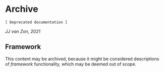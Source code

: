 Archive
=======
 
`[ Deprecated documentation ]`

*JJ van Zon, 2021*

Framework
---------

This content may be archived, because it might be considered descriptions of *framework* functionality, which may be deemed out of scope.